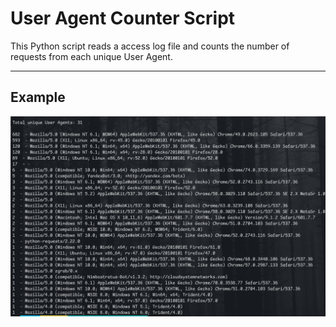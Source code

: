 # User Agent Counter Script

This Python script reads a access log file and counts the number of requests from each unique User Agent.

---
## Example 
![ex](scr1.png)